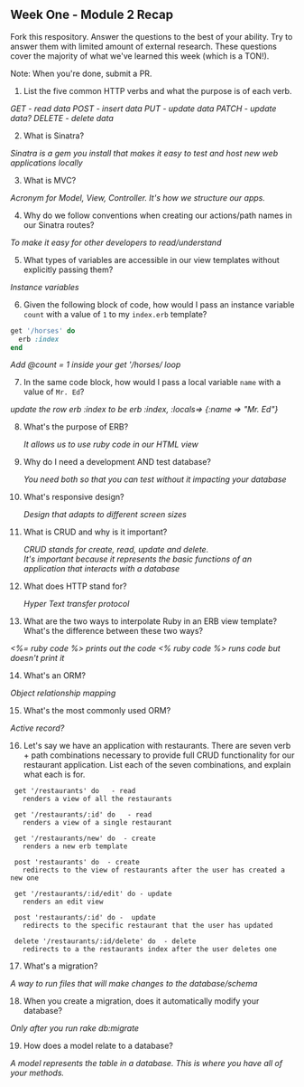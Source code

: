 ## Week One - Module 2 Recap

Fork this respository. Answer the questions to the best of your ability. Try to answer them with limited amount of external research. These questions cover the majority of what we've learned this week (which is a TON!). 

Note: When you're done, submit a PR. 

1. List the five common HTTP verbs and what the purpose is of each verb.

  *GET - read data
  POST - insert data
  PUT - update data
  PATCH - update data?
  DELETE - delete data*

  
2. What is Sinatra?

 *Sinatra is a gem you install that makes it easy to test and host new web applications locally*

 
3. What is MVC?

  *Acronym for Model, View, Controller. It's how we structure our apps.*


4. Why do we follow conventions when creating our actions/path names in our Sinatra routes?

  *To make it easy for other developers to read/understand*
 
5. What types of variables are accessible in our view templates without explicitly passing them?

  *Instance variables*
  
6. Given the following block of code, how would I pass an instance variable `count` with a value of `1` to my `index.erb` template?
  
  ```ruby
  get '/horses' do
    erb :index
  end
  ```


*Add @count = 1 inside your get '/horses/ loop*


7. In the same code block, how would I pass a local variable `name` with a value of `Mr. Ed`?

  *update the row erb :index to be erb :index, :locals=> {:name => "Mr. Ed"}*

8. What's the purpose of ERB?

   *It allows us to use ruby code in our HTML view*

  
9. Why do I need a development AND test database?

    *You need both so that you can test without it impacting your database*

10. What's responsive design?

    *Design that adapts to different screen sizes*
  
11. What is CRUD and why is it important?

    *CRUD stands for create, read, update and delete.  
    It's important because it represents the basic functions of an application that interacts with a database*
    
12. What does HTTP stand for? 

    *Hyper Text transfer protocol*
    
13. What are the two ways to interpolate Ruby in an ERB view template? What's the difference between these two ways?

  *<%= ruby code %> prints out the code
  <% ruby code %> runs code but doesn't print it*

14. What's an ORM?

  *Object relationship mapping*

15. What's the most commonly used ORM?  

  *Active record?*

16. Let's say we have an application with restaurants. There are seven verb + path combinations necessary to provide full CRUD functionality for our restaurant application. List each of the seven combinations, and explain what each is for.
 ```
  get '/restaurants' do   - read
    renders a view of all the restaurants 
  
  get '/restaurants/:id' do   - read
    renders a view of a single restaurant
  
  get '/restaurants/new' do  - create
    renders a new erb template 
  
  post 'restaurants' do  - create
    redirects to the view of restaurants after the user has created a new one
  
  get '/restaurants/:id/edit' do - update
    renders an edit view
  
  post 'restaurants/:id' do -  update
    redirects to the specific restaurant that the user has updated
  
  delete '/restaurants/:id/delete' do  - delete
    redirects to a the restaurants index after the user deletes one
 ```


17. What's a migration? 

  *A way to run files that will make changes to the database/schema*

18. When you create a migration, does it automatically modify your database?

  *Only after you run rake db:migrate*
  
19. How does a model relate to a database?

  *A model represents the table in a database. This is where you have all of your methods.*
